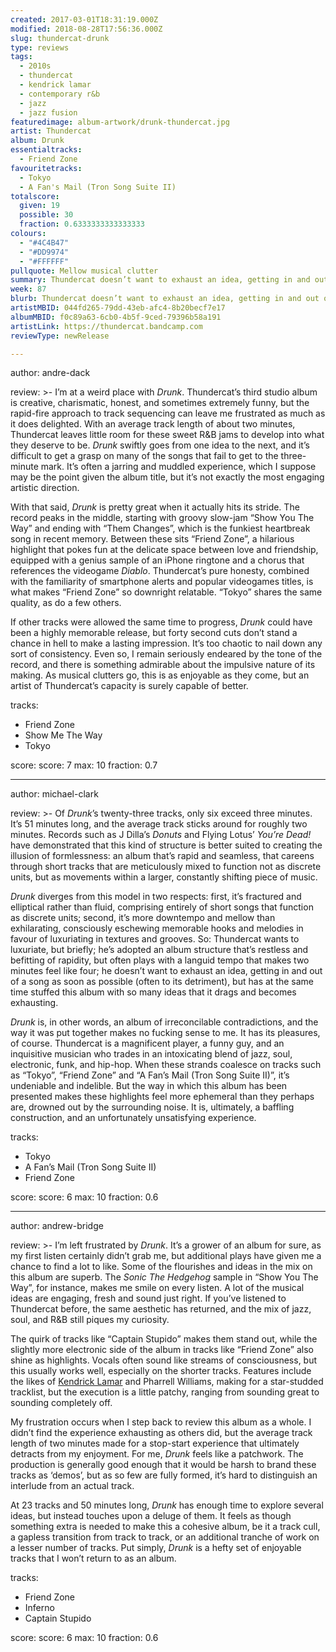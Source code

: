 ```yaml
---
created: 2017-03-01T18:31:19.000Z
modified: 2018-08-28T17:56:36.000Z
slug: thundercat-drunk
type: reviews
tags:
  - 2010s
  - thundercat
  - kendrick lamar
  - contemporary r&b
  - jazz
  - jazz fusion
featuredimage: album-artwork/drunk-thundercat.jpg
artist: Thundercat
album: Drunk
essentialtracks:
  - Friend Zone
favouritetracks:
  - Tokyo
  - A Fan's Mail (Tron Song Suite II)
totalscore:
  given: 19
  possible: 30
  fraction: 0.6333333333333333
colours:
  - "#4C4B47"
  - "#DD9974"
  - "#FFFFFF"
pullquote: Mellow musical clutter
summary: Thundercat doesn’t want to exhaust an idea, getting in and out of a song as soon as possible (often to its detriment), but has at the same time stuffed this album with so many ideas that it drags and becomes exhausting.
week: 87
blurb: Thundercat doesn’t want to exhaust an idea, getting in and out of a song as soon as possible, but that doesn't keep the album from being exhausting.
artistMBID: 044fd265-79dd-43eb-afc4-8b20becf7e17
albumMBID: f0c89a63-6cb0-4b5f-9ced-79396b58a191
artistLink: https://thundercat.bandcamp.com
reviewType: newRelease

---
```


author: andre-dack

review: >-
  I’m at a weird place with *Drunk*. Thundercat’s third studio album is creative, charismatic, honest, and sometimes extremely funny, but the rapid-fire approach to track sequencing can leave me frustrated as much as it does delighted. With an average track length of about two minutes, Thundercat leaves little room for these sweet R&B jams to develop into what they deserve to be. *Drunk* swiftly goes from one idea to the next, and it’s difficult to get a grasp on many of the songs that fail to get to the three-minute mark. It’s often a jarring and muddled experience, which I suppose may be the point given the album title, but it’s not exactly the most engaging artistic direction. 
  
  With that said, *Drunk* is pretty great when it actually hits its stride. The record peaks in the middle, starting with groovy slow-jam “Show You The Way” and ending with “Them Changes”, which is the funkiest heartbreak song in recent memory. Between these sits “Friend Zone”, a hilarious highlight that pokes fun at the delicate space between love and friendship, equipped with a genius sample of an iPhone ringtone and a chorus that references the videogame *Diablo*. Thundercat’s pure honesty, combined with the familiarity of smartphone alerts and popular videogames titles, is what makes “Friend Zone” so downright relatable. “Tokyo” shares the same quality, as do a few others. 
  
  If other tracks were allowed the same time to progress, *Drunk* could have been a highly memorable release, but forty second cuts don’t stand a chance in hell to make a lasting impression. It’s too chaotic to nail down any sort of consistency. Even so, I remain seriously endeared by the tone of the record, and there is something admirable about the impulsive nature of its making. As musical clutters go, this is as enjoyable as they come, but an artist of Thundercat’s capacity is surely capable of better.

tracks:
  - Friend Zone
  - ­Show Me The Way
  - ­Tokyo

score:
  score: 7
  max: 10
  fraction: 0.7

---
author: michael-clark

review: >-
  Of *Drunk*’s twenty-three tracks, only six exceed three minutes. It’s 51 minutes long, and the average track sticks around for roughly two minutes. Records such as J Dilla’s *Donuts* and Flying Lotus’ *You’re Dead!* have demonstrated that this kind of structure is better suited to creating the illusion of formlessness: an album that’s rapid and seamless, that careens through short tracks that are meticulously mixed to function not as discrete units, but as movements within a larger, constantly shifting piece of music. 
  
  *Drunk* diverges from this model in two respects: first, it’s fractured and elliptical rather than fluid, comprising entirely of short songs that function as discrete units; second, it’s more downtempo and mellow than exhilarating, consciously eschewing memorable hooks and melodies in favour of luxuriating in textures and grooves. So: Thundercat wants to luxuriate, but briefly; he’s adopted an album structure that’s restless and befitting of rapidity, but often plays with a languid tempo that makes two minutes feel like four; he doesn’t want to exhaust an idea, getting in and out of a song as soon as possible (often to its detriment), but has at the same time stuffed this album with so many ideas that it drags and becomes exhausting. 
  
  *Drunk* is, in other words, an album of irreconcilable contradictions, and the way it was put together makes no fucking sense to me. It has its pleasures, of course. Thundercat is a magnificent player, a funny guy, and an inquisitive musician who trades in an intoxicating blend of jazz, soul, electronic, funk, and hip-hop. When these strands coalesce on tracks such as “Tokyo”, “Friend Zone” and “A Fan’s Mail (Tron Song Suite II)”, it’s undeniable and indelible. But the way in which this album has been presented makes these highlights feel more ephemeral than they perhaps are, drowned out by the surrounding noise. It is, ultimately, a baffling construction, and an unfortunately unsatisfying experience.

tracks:
  - Tokyo
  - ­A Fan’s Mail (Tron Song Suite II)
  - ­Friend Zone

score:
  score: 6
  max: 10
  fraction: 0.6

---
author: andrew-bridge

review: >-
  I’m left frustrated by *Drunk*. It’s a grower of an album for sure, as my first listen certainly didn’t grab me, but additional plays have given me a chance to find a lot to like. Some of the flourishes and ideas in the mix on this album are superb. The *Sonic The Hedgehog* sample in “Show You The Way”, for instance, makes me smile on every listen. A lot of the musical ideas are engaging, fresh and sound just right. If you’ve listened to Thundercat before, the same aesthetic has returned, and the mix of jazz, soul, and R&B still piques my curiosity. 
  
  The quirk of tracks like “Captain Stupido” makes them stand out, while the slightly more electronic side of the album in tracks like “Friend Zone” also shine as highlights. Vocals often sound like streams of consciousness, but this usually works well, especially on the shorter tracks. Features include the likes of [Kendrick Lamar](/reviews/kendrick-lamar-untitled-unmastered/) and Pharrell Williams, making for a star-studded tracklist, but the execution is a little patchy, ranging from sounding great to sounding completely off. 
  
  My frustration occurs when I step back to review this album as a whole. I didn’t find the experience exhausting as others did, but the average track length of two minutes made for a stop-start experience that ultimately detracts from my enjoyment. For me, *Drunk* feels like a patchwork. The production is generally good enough that it would be harsh to brand these tracks as ‘demos’, but as so few are fully formed, it’s hard to distinguish an interlude from an actual track. 
  
  At 23 tracks and 50 minutes long, *Drunk* has enough time to explore several ideas, but instead touches upon a deluge of them. It feels as though something extra is needed to make this a cohesive album, be it a track cull, a gapless transition from track to track, or an additional tranche of work on a lesser number of tracks. Put simply, *Drunk* is a hefty set of enjoyable tracks that I won’t return to as an album.

tracks:
  - Friend Zone
  - ­Inferno
  - ­Captain Stupido
  
score:
  score: 6
  max: 10
  fraction: 0.6
